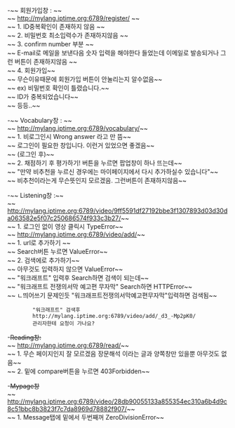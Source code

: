-~~ 회원가입창 : ~~   
~~	http://mylang.iptime.org:6789/register/ ~~  
		~~ 1. ID중복확인이 존재하지 않음 ~~  
		~~ 2. 비밀번호 최소입력수가 존재하지않음 ~~  
		~~ 3. confirm number 부분 ~~  
			~~ E-mail로 메일을 보낸다음 숫자 입력을 해야한다 들었는데 이메일로 발송되거나 그런 버튼이 존재하지않음 ~~  
~~		4. 회원가입~~  
~~			무슨이유때문에 회원가입 버튼이 안눌리는지 알수없음~~  
~~				ex) 비밀번호 확인이 틀렸습니다.~~  
~~					ID가 중복되었습니다~~  
~~					등등..~~  
  
-~~ Vocabulary창 : ~~  
~~	http://mylang.iptime.org:6789/vocabulary/~~  
~~		1. 비로그인시 Wrong answer 라고 만 뜸~~  
~~			로그인이 필요한 창입니다. 이런거 있었으면 좋겠음~~  
~~		(로그인 후)~~  
~~		2. 채점하기 후 평가하기! 버튼을 누르면 팝업창이 하나 뜨는데~~  
~~		   "만약 비추천을 누르신 경우에는 마이페이지에서 다시 추가하실수 있습니다"~~  
~~		   비추천이라는게 무슨뜻인지 모르겠음. 그런버튼이 존재하지않음~~  
		    
-~~ Listening창 :~~  
~~	http://mylang.iptime.org:6789/video/9ff5591df27192bbe3f1307893d03d30da063582e5f07c250686574f933c3b27/~~  
~~		1. 로그인 없이 영상 클릭시 TypeError~~  
~~	http://mylang.iptime.org:6789/video/add/~~  
~~		1. url로 추가하기 ~~  
~~			Search버튼 누르면 ValueError~~  
~~		2. 검색에로 추가하기~~  
~~			아무것도 입력하지 않으면 ValueError~~  
~~			"워크래프트" 입력후 Search하면 검색이 되는데~~  
~~			"워크래프트 전쟁의서막 예고편 무자막" Search하면 HTTPError~~  
~~				ㄴ띄어쓰기 문제인듯 "워크래프트전쟁의서막예고편무자막"입력하면 검색됨~~  
    
			"워크래프트" 검색후  
			http://mylang.iptime.org:6789/video/add/_d3_-Mp2pK0/  
			관리자한테 요청이 가나요?  
			    
-~~Reading창:~~  
~~	http://mylang.iptime.org:6789/read/~~  
~~		1. 무슨 페이지인지 잘 모르겠음 장문해석 이라는 글과 양쪽창만 있을뿐 아무것도 없음~~  
~~		2. 밑에 compare버튼을 누르면 403Forbidden~~  
		  
-~~Mypage창~~  
~~		http://mylang.iptime.org:6789/video/28db90055133a855354ec310a6b4d9c8c51bbc8b3823f7c7da8969d78882f907/~~  
~~		1. Message탭에 밑에서 두번째꺼 ZeroDivisionError~~  
	
